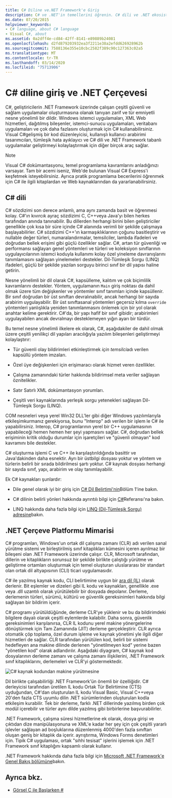 ```yaml
---
title: C# Diline ve.NET Framework'e Giriş
description: C# ve .NET'in temellerini öğrenin. C# dili ve .NET ekosistemi hakkında genel bir bakış alın.
ms.date: 07/20/2015
helpviewer_keywords:
- C# language, about C# language
- Visual C#, about
ms.assetid: 0a2dff4e-cd84-42ff-8141-e89889b24081
ms.openlocfilehash: d2fd879203932ea3f2211e38a2efdd626928962b
ms.sourcegitcommit: 7588136e355e10cbc2582f389c90c127363c02a5
ms.translationtype: MT
ms.contentlocale: tr-TR
ms.lasthandoff: 03/14/2020
ms.locfileid: "75713906"
---
```

# <a name="introduction-to-the-c-language-and-the-net-framework"></a>C# diline giriş ve .NET Çerçevesi

C#, geliştiricilerin .NET Framework üzerinde çalışan çeşitli güvenli ve sağlam uygulamalar oluşturmasına olanak tanıyan zarif ve tür emniyetli nesne yönelimli bir dildir. Windows istemci uygulamaları, XML Web hizmetleri, dağıtılmış bileşenler, istemci-sunucu uygulamaları, veritabanı uygulamaları ve çok daha fazlasını oluşturmak için C# kullanabilirsiniz. Visual C#gelişmiş bir kod düzenleyicisi, kullanışlı kullanıcı arabirimi tasarımcıları, tümleşik hata ayıklayıcı ve C# dili ve .NET Framework tabanlı uygulamalar geliştirmeyi kolaylaştırmak için diğer birçok araç sağlar.  
  
> [!NOTE]
> Visual C# dokümantasyonu, temel programlama kavramlarını anladığınızı varsayar. Tam bir acemi iseniz, Web'de bulunan Visual C# Express'i keşfetmek isteyebilirsiniz. Ayrıca pratik programlama becerilerini öğrenmek için C# ile ilgili kitaplardan ve Web kaynaklarından da yararlanabilirsiniz.  
  
## <a name="c-language"></a>C# dili

C# sözdizimi son derece anlamlı, ama aynı zamanda basit ve öğrenmesi kolay. C#'ın kıvırcık ayraç sözdizimi C, C++veya Java'yı bilen herkes tarafından anında tanınabilir. Bu dillerden herhangi birini bilen geliştiriciler genellikle çok kısa bir süre içinde C# alanında verimli bir şekilde çalışmaya başlayabilirler. C# sözdizimi C++'ın karmaşıklıklarının çoğunu basitleştirir ve nullable değer türleri, numaralandırmalar, temsilciler, lambda ifadeleri ve doğrudan bellek erişimi gibi güçlü özellikler sağlar. C#, artan tür güvenliği ve performansı sağlayan genel yöntemleri ve türleri ve koleksiyon sınıflarının uygulayıcılarının istemci koduyla kullanımı kolay özel yineleme davranışlarını tanımlamasını sağlayan yinelemeleri destekler. Dil-Tümleşik Sorgu (LINQ) ifadeleri, güçlü bir şekilde yazılan sorguyu birinci sınıf bir dil yapısı haline getirin.  
  
 Nesne yönelimli bir dil olarak C#, kapsülleme, kalıtım ve çok biçimlilik kavramlarını destekler. Yöntem, uygulamanın `Main` giriş noktası da dahil olmak üzere tüm değişkenler ve yöntemler sınıf tanımları içinde kapsüllenir. Bir sınıf doğrudan bir üst sınıftan devralınabilir, ancak herhangi bir sayıda arabirim uygulayabilir. Bir üst sınıftasanal yöntemleri geçersiz kılma `override` yöntemleri yanlışlıkla yeniden tanımlanmasını önlemek için bir yol olarak anahtar kelime gerektirir. C#'da, bir yapı hafif bir sınıf gibidir; arabirimleri uygulayabilen ancak devralmayı desteklemeyen yığın ayarı bir türdür.  
  
 Bu temel nesne yönelimli ilkelere ek olarak, C#, aşağıdakiler de dahil olmak üzere çeşitli yenilikçi dil yapıları aracılığıyla yazılım bileşenleri geliştirmeyi kolaylaştırır:  
  
- Tür güvenli olay bildirimleri etkinleştirmek *için temsilci*adı verilen kapsüllü yöntem imzaları.  
  
- Özel üye değişkenleri için erişimaracı olarak hizmet veren özellikler.  
  
- Çalışma zamanındaki türler hakkında bildirimsel meta veriler sağlayan öznitelikler.  
  
- Satır Satırlı XML dokümantasyon yorumları.  
  
- Çeşitli veri kaynaklarında yerleşik sorgu yetenekleri sağlayan Dil-Tümleşik Sorgu (LINQ).  
  
 COM nesneleri veya yerel Win32 DLL'ler gibi diğer Windows yazılımlarıyla etkileşimkurmanız gerekiyorsa, bunu "Interop" adı verilen bir işlem le C# ile yapabilirsiniz. Interop, C# programlarının yerel bir C++ uygulamasının yapabileceği hemen hemen her şeyi yapmasını sağlar. C#, doğrudan bellek erişiminin kritik olduğu durumlar için işaretçileri ve "güvenli olmayan" kod kavramını bile destekler.  
  
 C# oluşturma işlemi C ve C++ ile karşılaştırıldığında basittir ve Java'dakinden daha esnektir. Ayrı bir üstbilgi dosyası yoktur ve yöntem ve türlerin belirli bir sırada bildirilmesi şartı yoktur. C# kaynak dosyası herhangi bir sayıda sınıf, yapı, arabirim ve olay tanımlayabilir.  
  
 Ek C# kaynakları şunlardır:  
  
- Dile genel olarak iyi bir giriş için [C# Dil Belirtimi'nin](/dotnet/csharp/language-reference/language-specification/introduction)Bölüm 1'ine bakın.  
  
- C# dilinin belirli yönleri hakkında ayrıntılı bilgi için [C#](../language-reference/index.md)Referansı'na bakın.  
  
- LINQ hakkında daha fazla bilgi için [LINQ (Dil-Tümleşik Sorgu) adresine](../programming-guide/concepts/linq/index.md)bakın.  

## <a name="net-framework-platform-architecture"></a>.NET Çerçeve Platformu Mimarisi

 C# programları, Windows'un ortak dil çalışma zamanı (CLR) adı verilen sanal yürütme sistemi ve birleştirilmiş sınıf kitaplıkları kümesini içeren ayrılmaz bir bileşeni olan .NET Framework üzerinde çalışır. CLR, Microsoft tarafından, dillerin ve kitaplıkların sorunsuz bir şekilde birlikte çalıştığı yürütme ve geliştirme ortamları oluşturmak için temel oluşturan uluslararası bir standart olan ortak dil altyapısının (CLI) ticari uygulamasıdır.  
  
 C# ile yazılmış kaynak kodu, CLI belirtimine uygun bir [ara dil (IL)](../../standard/managed-code.md) olarak derlenir. Bit eşlemler ve dizeleri gibi IL kodu ve kaynakları, genellikle .exe veya .dll uzantılı olarak yürütülebilir bir dosyada depolanır. Derleme, derlemenin türleri, sürümü, kültürü ve güvenlik gereksinimleri hakkında bilgi sağlayan bir bildirim içerir.  
  
 C# programı yürütüldüğünde, derleme CLR'ye yüklenir ve bu da bildirimdeki bilgilere dayalı olarak çeşitli eylemlerde kalabilir. Daha sonra, güvenlik gereksinimleri karşılanırsa, CLR IL kodunu yerel makine yönergelerine dönüştürmek için Tam Zamanında (JIT) derleme gerçekleştirir. CLR ayrıca otomatik çöp toplama, özel durum işleme ve kaynak yönetimi yle ilgili diğer hizmetleri de sağlar. CLR tarafından yürütülen kod, belirli bir sistemi hedefleyen ana makine dilinde derlenen "yönetilmeyen kod" yerine bazen "yönetilen kod" olarak adlandırılır. Aşağıdaki diyagram, C# kaynak kod dosyalarının derleme zamanı ve çalışma zamanı ilişkilerini, .NET Framework sınıf kitaplıklarını, derlemeleri ve CLR'yi göstermektedir.  
  
 ![C# kaynak kodundan makine yürütmesine](./media/introduction-to-the-csharp-language-and-the-net-framework/net-architecture-relationships.png)  
  
 Dil birlikte çalışabilirliği .NET Framework'ün önemli bir özelliğidir. C# derleyicisi tarafından üretilen IL kodu Ortak Tür Belirtimine (CTS) uyduğundan, C#'dan oluşturulan IL kodu Visual Basic, Visual C++veya 20'den fazla CTS uyumlu dilin .NET sürümlerinden oluşturulan kodla etkileşim kurabilir. Tek bir derleme, farklı .NET dillerinde yazılmış birden çok modül içerebilir ve türler aynı dilde yazılmış gibi birbirlerine başvurabilirler.  
  
 .NET Framework, çalışma süresi hizmetlerine ek olarak, dosya girişi ve çıktıdan dize manipülasyonuna ve XML'e kadar her şey için çok çeşitli yararlı işlevler sağlayan ad boşluklarına düzenlenmiş 4000'den fazla sınıftan oluşan geniş bir kitaplık da içerir. ayrıştırma, Windows Forms denetimleri için. Tipik C# uygulaması, ortak "sıhhi tesisat" işlerini işlemek için .NET Framework sınıf kitaplığını kapsamlı olarak kullanır.  
  
 .NET Framework hakkında daha fazla bilgi için [Microsoft .NET Framework'e Genel Bakış bölümüne](../../framework/get-started/overview.md)bakın.  
  
## <a name="see-also"></a>Ayrıca bkz.

- [Görsel C ile Başlarken #](/visualstudio/ide/quickstart-csharp-console)

